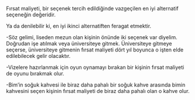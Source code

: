 Fırsat maliyeti, bir seçenek tercih edildiğinde vazgeçilen en iyi alternatif seçeneğin değeridir.

Ya da denilebilir ki, en iyi ikinci alternatiften feragat etmektir.

-Söz gelimi, liseden mezun olan kişinin önünde iki seçenek var diyelim. Doğrudan işe atılmak veya üniversiteye gitmek. Üniversiteye gitmeye seçerse, üniversiteye gitmenin fırsat maliyeti dört yıl boyunca o işten elde edilebilecek gelir olacaktır.

-Vizelere hazırlanmak için oyun oynamayı bırakan bir kişinin fırsat maliyeti de oyunu bırakmak olur.

-Bim’in soğuk kahvesi ile biraz daha pahalı bir soğuk kahve arasında bimin kahvesini seçen kişinin fırsat maliyeti de biraz daha pahalı olan o kahve olur.